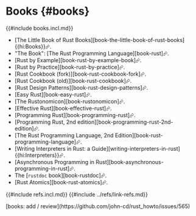 # Books {#books}

{{#include books.incl.md}}

- [The Little Book of Rust Books][book-the-little-book-of-rust-books]{{hi:Books}}⮳.
- "The Book": [The Rust Programming Language][book-rust]⮳.
- [Rust by Example][book-rust-by-example-book]⮳.
- [Rust by Practice][book-rust-by-practice]⮳.
- [Rust Cookbook (fork)][book-rust-cookbook-fork]⮳.
- [Rust Cookbook (old)][book-rust-cookbook]⮳.
- [Rust Design Patterns][book-rust-design-patterns]⮳.
- [Easy Rust][book-easy-rust]⮳.
- [The Rustonomicon][book-rustonomicon]⮳.
- [Effective Rust][book-effective-rust]⮳.
- [Programming Rust][book-programming-rust]⮳.
- [Programming Rust, 2nd edition][book-programming-rust-2nd-edition]⮳.
- [The Rust Programming Language, 2nd Edition][book-rust-programming-language]⮳.
- [Writing Interpreters in Rust: a Guide][writing-interpreters-in-rust]{{hi:Interpreters}}⮳.
- [Asynchronous Programming in Rust][book-asynchronous-programming-in-rust]⮳.
- The [`rustdoc` book][book-rustdoc]⮳.
- [Rust Atomics][book-rust-atomics]⮳.

{{#include refs.incl.md}}
{{#include ../refs/link-refs.md}}

<div class="hidden">
[books: add / review](https://github.com/john-cd/rust_howto/issues/565)
</div>
